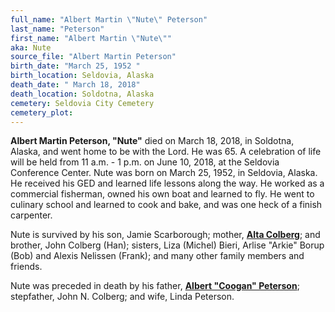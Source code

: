 ```yaml
---
full_name: "Albert Martin \"Nute\" Peterson"
last_name: "Peterson"
first_name: "Albert Martin \"Nute\""
aka: Nute
source_file: "Albert Martin Peterson"
birth_date: "March 25, 1952 "
birth_location: Seldovia, Alaska
death_date: " March 18, 2018"
death_location: Soldotna, Alaska
cemetery: Seldovia City Cemetery
cemetery_plot: 
---
```

**Albert Martin Peterson, "Nute"** died on March 18, 2018, in Soldotna,
Alaska, and went home to be with the Lord. He was 65. A celebration of
life will be held from 11 a.m. - 1 p.m. on June 10, 2018, at the
Seldovia Conference Center. Nute was born on March 25, 1952, in
Seldovia, Alaska. He received his GED and learned life lessons along the
way. He worked as a commercial fisherman, owned his own boat and learned
to fly. He went to culinary school and learned to cook and bake, and was one
heck of a finish carpenter.

Nute is survived by his son, Jamie Scarborough; mother, [**Alta Colberg**](./Colberg_Alta_Rosenbush.md);
and brother, John Colberg (Han); sisters, Liza (Michel) Bieri, Arlise
"Arkie" Borup (Bob) and Alexis Nelissen (Frank); and many other family
members and friends.

Nute was preceded in death by his father, [**Albert "Coogan" Peterson**](./Peterson_Martin.md);
stepfather, John N. Colberg; and wife, Linda Peterson.

